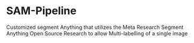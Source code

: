 # SAM-Pipeline
Customized segment Anything that utilizes the Meta Research Segment Anything Open Source Research to allow Multi-labelling of a single image 
